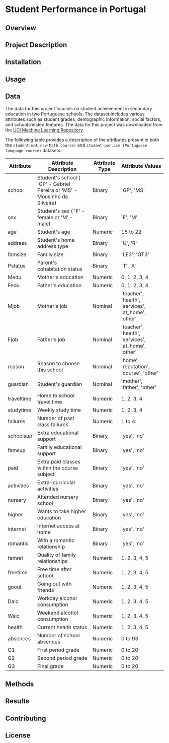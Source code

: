 # Student Performance in Portugal

## Overview


## Project Description


## Installation


## Usage


## Data
The data for this project focuses on student achievement in secondary education in two Portuguese schools. The dataset includes various attributes such as student grades, demographic information, social factors, and school-related features. The data for this project was downloaded from the [UCI Machine Learning Repository](https://archive.ics.uci.edu/dataset/320/student+performance).

The following table provides a description of the attributes present in both the `student-mat.csv(Math course)` and `student-por.csv (Portuguese language course)` datasets:

| Attribute  | Attribute Description                                                                       | Attribute Type | Attribute Values                            |
|------------|-------------------------------------------------------------------------------------------|----------------|---------------------------------------------|
| school     | Student's school ( 'GP' - Gabriel Pereira or 'MS' - Mousinho da Silveira)        | Binary         | 'GP', 'MS'                                  |
| sex        | Student's sex  ( 'F' - female or 'M' - male)                                     | Binary         | 'F', 'M'                                    |
| age        | Student's age                                                 | Numeric        | 15 to 22                                    |
| address    | Student's home address type                          | Binary         | 'U', 'R'                                    |
| famsize    | Family size               | Binary         | 'LE3', 'GT3'                                |
| Pstatus    | Parent's cohabitation status              | Binary         | 'T', 'A'                                    |
| Medu       | Mother's education  | Numeric | 0, 1, 2, 3, 4                               |
| Fedu       | Father's education  | Numeric | 0, 1, 2, 3, 4                               |
| Mjob       | Mother's job  | Nominal | 'teacher', 'health', 'services', 'at_home', 'other' |
| Fjob       | Father's job  | Nominal | 'teacher', 'health', 'services', 'at_home', 'other' |
| reason     | Reason to choose this school  | Nominal | 'home', 'reputation', 'course', 'other'      |
| guardian   | Student's guardian                              | Nominal        | 'mother', 'father', 'other'                  |
| traveltime | Home to school travel time | Numeric | 1, 2, 3, 4                                  |
| studytime  | Weekly study time  | Numeric | 1, 2, 3, 4                                  |
| failures   | Number of past class failures                              | Numeric        | 1 to 4                                      |
| schoolsup  | Extra educational support                                            | Binary         | 'yes', 'no'                                |
| famsup     | Family educational support                                          | Binary         | 'yes', 'no'                                |
| paid       | Extra paid classes within the course subject      | Binary         | 'yes', 'no'                                |
| activities | Extra-curricular activities                                          | Binary         | 'yes', 'no'                                |
| nursery    | Attended nursery school                                               | Binary         | 'yes', 'no'                                |
| higher     | Wants to take higher education                                        | Binary         | 'yes', 'no'                                |
| internet   | Internet access at home                                              | Binary         | 'yes', 'no'                                |
| romantic   | With a romantic relationship                                         | Binary         | 'yes', 'no'                                |
| famrel     | Quality of family relationships            | Numeric        | 1, 2, 3, 4, 5                              |
| freetime   | Free time after school                      | Numeric        | 1, 2, 3, 4, 5                              |
| goout      | Going out with friends                      | Numeric        | 1, 2, 3, 4, 5                              |
| Dalc       | Workday alcohol consumption                 | Numeric        | 1, 2, 3, 4, 5                              |
| Walc       | Weekend alcohol consumption               | Numeric        | 1, 2, 3, 4, 5                              |
| health     | Current health status                       | Numeric        | 1, 2, 3, 4, 5                              |
| absences   | Number of school absences                                        | Numeric        | 0 to 93                                    |
| G1         | First period grade                                               | Numeric        | 0 to 20                                    |
| G2         | Second period grade                                               | Numeric        | 0 to 20                                    |
| G3         | Final grade                                        | Numeric        | 0 to 20                                    |


## Methods


## Results


## Contributing


## License

